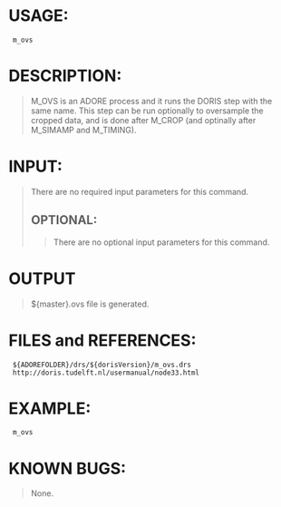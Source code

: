 # USAGE: #
```
 m_ovs
```
# DESCRIPTION: #
> M\_OVS is an ADORE process and it runs the DORIS step with the same name.
This step can be run optionally to oversample the cropped data, and is done
after M\_CROP (and optinally after M\_SIMAMP and M\_TIMING).
# INPUT: #
> There are no required input parameters for this command.
> ## OPTIONAL: ##
> > There are no optional input parameters for this command.
# OUTPUT #

> ${master}.ovs file is generated.
# FILES and REFERENCES: #
```
 ${ADOREFOLDER}/drs/${dorisVersion}/m_ovs.drs
 http://doris.tudelft.nl/usermanual/node33.html
```
# EXAMPLE: #
```
 m_ovs
```
# KNOWN BUGS: #
> None.